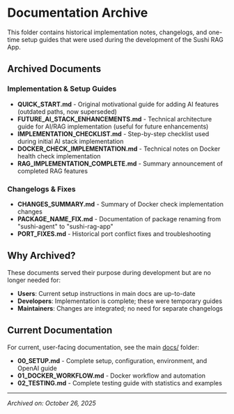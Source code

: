 # Documentation Archive

This folder contains historical implementation notes, changelogs, and one-time setup guides that were used during the development of the Sushi RAG App.

## Archived Documents

### Implementation & Setup Guides
- **QUICK_START.md** - Original motivational guide for adding AI features (outdated paths, now superseded)
- **FUTURE_AI_STACK_ENHANCEMENTS.md** - Technical architecture guide for AI/RAG implementation (useful for future enhancements)
- **IMPLEMENTATION_CHECKLIST.md** - Step-by-step checklist used during initial AI stack implementation
- **DOCKER_CHECK_IMPLEMENTATION.md** - Technical notes on Docker health check implementation
- **RAG_IMPLEMENTATION_COMPLETE.md** - Summary announcement of completed RAG features

### Changelogs & Fixes
- **CHANGES_SUMMARY.md** - Summary of Docker check implementation changes
- **PACKAGE_NAME_FIX.md** - Documentation of package renaming from "sushi-agent" to "sushi-rag-app"
- **PORT_FIXES.md** - Historical port conflict fixes and troubleshooting

## Why Archived?

These documents served their purpose during development but are no longer needed for:
- **Users**: Current setup instructions in main docs are up-to-date
- **Developers**: Implementation is complete; these were temporary guides
- **Maintainers**: Changes are integrated; no need for separate changelogs

## Current Documentation

For current, user-facing documentation, see the main [docs/](../) folder:
- **00_SETUP.md** - Complete setup, configuration, environment, and OpenAI guide
- **01_DOCKER_WORKFLOW.md** - Docker workflow and automation
- **02_TESTING.md** - Complete testing guide with statistics and examples

---

*Archived on: October 26, 2025*

